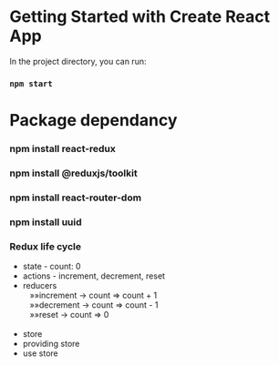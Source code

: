 # Getting Started with Create React App

In the project directory, you can run:

### `npm start`

# Package dependancy

<!-- ### npm install redux -->

### npm install react-redux

<!-- ### npm install redux-thunk -->

<!-- ### npm install axios -->

### npm install @reduxjs/toolkit

### npm install react-router-dom

### npm install uuid


### Redux life cycle

<ul>
<li>state - count: 0</li>
<li>actions - increment, decrement, reset</li>
<li>reducers </li>
   &nbsp;&nbsp;&nbsp;&raquo;&raquo;increment -> count => count + 1 <br>
   &nbsp;&nbsp;&nbsp;&raquo;&raquo;decrement -> count => count - 1 <br>
   &nbsp;&nbsp;&nbsp;&raquo;&raquo;reset -> count => 0 <br>
<br>
<li>store</li>
<li>providing store</li>
<li>use store</li>
<ul>

